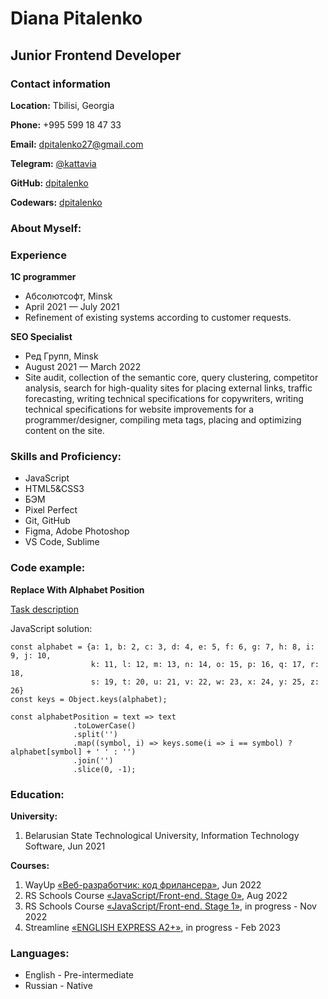 # Diana Pitalenko

## Junior Frontend Developer

### Contact information
**Location:** Tbilisi, Georgia

**Phone:** +995 599 18 47 33

**Email:** dpitalenko27@gmail.com

**Telegram:** [@kattavia](https://t.me/kattavia)

**GitHub:** [dpitalenko](https://github.com/dpitalenko)

**Codewars:** [dpitalenko](https://www.codewars.com/users/rsschool_dpitalenko)


### About Myself:


### Experience
**1C programmer**
* Абсолютсофт, Minsk
* April 2021 — July 2021 
* Refinement of existing systems according to customer requests.

**SEO Specialist**
* Ред Групп, Minsk
* August 2021 — March 2022
* Site audit, collection of the semantic core, query clustering, competitor analysis, search for high-quality sites for placing external links, traffic forecasting, writing technical specifications for copywriters, writing technical specifications for website improvements for a programmer/designer, compiling meta tags, placing and optimizing content on the site. 

### Skills and Proficiency:
* JavaScript
* HTML5&CSS3
* БЭМ
* Pixel Perfect
* Git, GitHub
* Figma, Adobe Photoshop
* VS Code, Sublime

### Code example:
**Replace With Alphabet Position**

[Task description](https://www.codewars.com/kata/546f922b54af40e1e90001da)

JavaScript solution:

```JS
const alphabet = {a: 1, b: 2, c: 3, d: 4, e: 5, f: 6, g: 7, h: 8, i: 9, j: 10, 
                  k: 11, l: 12, m: 13, n: 14, o: 15, p: 16, q: 17, r: 18, 
                  s: 19, t: 20, u: 21, v: 22, w: 23, x: 24, y: 25, z: 26}
const keys = Object.keys(alphabet);

const alphabetPosition = text => text
              .toLowerCase()
              .split('')
              .map((symbol, i) => keys.some(i => i == symbol) ? alphabet[symbol] + ' ' : '')
              .join('')
              .slice(0, -1);
```

### Education:
**University:** 
1. Belarusian State Technological University, Information Technology Software, Jun 2021

**Courses:**
1. WayUp [«Веб-разработчик: код фрилансера»](https://wayup.in/library/course7), Jun 2022
2. RS Schools Course [«JavaScript/Front-end. Stage 0»](https://github.com/rolling-scopes-school/tasks/tree/master/stage0#%D0%BD%D0%B5%D0%B4%D0%B5%D0%BB%D1%8F-1), Aug 2022
3. RS Schools Course [«JavaScript/Front-end. Stage 1»](https://github.com/rolling-scopes-school/tasks/tree/master/stage1#%D0%BD%D0%B5%D0%B4%D0%B5%D0%BB%D1%8F-1-15-%D0%BC%D0%B0%D1%80%D1%82%D0%B0-2022), in progress - Nov 2022
4. Streamline [«ENGLISH EXPRESS A2+»](https://str.by/english-express), in progress - Feb 2023

### Languages:
* English - Pre-intermediate
* Russian - Native